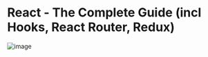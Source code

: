 # React - The Complete Guide (incl Hooks, React Router, Redux)

![image](https://github.com/YASir5555/Kalbonyan-Elmarsos/assets/113913404/b5fa47e9-02a1-4293-939b-df9eda541ea3)
